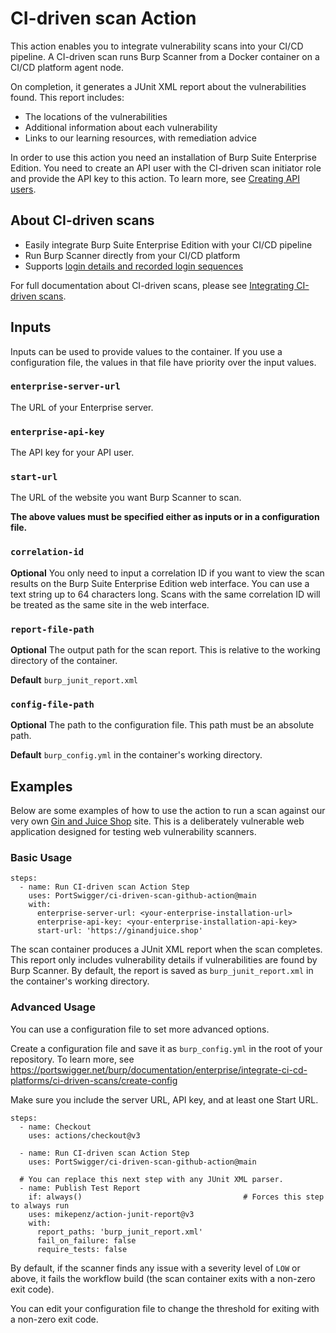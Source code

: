 # CI-driven scan Action

This action enables you to integrate vulnerability scans into your CI/CD pipeline. A CI-driven scan runs Burp Scanner from a Docker container on a CI/CD platform agent node. 

On completion, it generates a JUnit XML report about the vulnerabilities found. This report includes:
* The locations of the vulnerabilities
* Additional information about each vulnerability 
* Links to our learning resources, with remediation advice


In order to use this action you need an installation of Burp Suite Enterprise Edition. You need to create an API user with the CI-driven scan initiator role and provide the API key to this action. To learn more, see [Creating API users](https://portswigger.net/burp/documentation/enterprise/api-documentation/create-api-user.html).

## About CI-driven scans
* Easily integrate Burp Suite Enterprise Edition with your CI/CD pipeline
* Run Burp Scanner directly from your CI/CD platform
* Supports [login details and recorded login sequences](https://portswigger.net/burp/documentation/enterprise/working-with-sites/configure-logins/)

For full documentation about CI-driven scans, please see [Integrating CI-driven scans](https://portswigger.net/burp/documentation/enterprise/integrate-ci-cd-platforms/ci-driven-scans).


## Inputs

Inputs can be used to provide values to the container. If you use a configuration file, the values in that file have priority over the input values.

### `enterprise-server-url`

The URL of your Enterprise server.

### `enterprise-api-key`

The API key for your API user.

### `start-url`

The URL of the website you want Burp Scanner to scan.

**The above values must be specified either as inputs or in a configuration file.**

### `correlation-id`

**Optional** You only need to input a correlation ID if you want to view the scan results on the Burp Suite Enterprise Edition web interface. You can use a text string up to 64 
characters long. Scans with the same correlation ID will be treated as the same site in the web interface.

### `report-file-path`

**Optional** The output path for the scan report. This is relative to the working directory of the container.

**Default** `burp_junit_report.xml`

### `config-file-path`

**Optional** The path to the configuration file. This path must be an absolute path.

**Default** `burp_config.yml` in the container's working directory.

## Examples

Below are some examples of how to use the action to run a scan against our very own [Gin and Juice Shop](https://ginandjuice.shop) site. This is a deliberately
vulnerable web application designed for testing web vulnerability scanners.

### Basic Usage

```
steps:
  - name: Run CI-driven scan Action Step
    uses: PortSwigger/ci-driven-scan-github-action@main
    with:
      enterprise-server-url: <your-enterprise-installation-url>
      enterprise-api-key: <your-enterprise-installation-api-key>
      start-url: 'https://ginandjuice.shop'
```

The scan container produces a JUnit XML report when the scan completes. This report only includes vulnerability details if vulnerabilities are found by 
Burp Scanner. By default, the report is saved as `burp_junit_report.xml` in the container's working directory.

### Advanced Usage

You can use a configuration file to set more advanced options.

Create a configuration file and save it as `burp_config.yml` in the root of your repository. To learn more, see https://portswigger.net/burp/documentation/enterprise/integrate-ci-cd-platforms/ci-driven-scans/create-config

Make sure you include the server URL, API key, and at least one Start URL.

```
steps:
  - name: Checkout
    uses: actions/checkout@v3

  - name: Run CI-driven scan Action Step
    uses: PortSwigger/ci-driven-scan-github-action@main

  # You can replace this next step with any JUnit XML parser.
  - name: Publish Test Report
    if: always()                                    # Forces this step to always run
    uses: mikepenz/action-junit-report@v3
    with:
      report_paths: 'burp_junit_report.xml'
      fail_on_failure: false
      require_tests: false
```

By default, if the scanner finds any issue with a severity level of `LOW` or above, it fails the workflow build (the scan container exits with a non-zero exit code).

You can edit your configuration file to change the threshold for exiting with a non-zero exit code.


